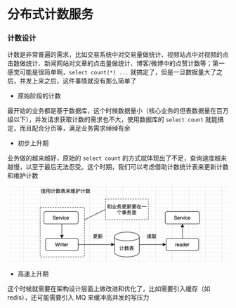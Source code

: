 # 分布式计数服务



### 计数设计

计数是非常普遍的需求，比如交易系统中对交易量做统计、视频站点中对视频的点击数做统计、新闻网站对文章的点击量做统计、博客/微博中的点赞计数等；第一感觉可能是很简单啊，`select count(*) ...` 就搞定了，但是一旦数据量大了之后，并发上来之后，这件事情就没有那么简单了

* 原始阶段的计数

最开始的业务都是基于数据库，这个时候数据量小（核心业务的但表数据量在百万级以下），并发请求获取计数的需求也不大，使用数据库的 `select count` 就能搞定，而且配合分页等，满足业务需求绰绰有余

* 初步上升期

业务做的越来越好，原始的 `select count` 的方式就体现出了不足，查询速度越来越慢，以至于最后无法忍受。这个时期，我们可以考虑借助计数统计表来更新计数和维护计数

![&#x8BA1;&#x6570;&#x8868;](../../.gitbook/assets/image%20%2841%29.png)

* 高速上升期

这个时候就需要在架构设计层面上做改进和优化了，比如需要引入缓存（如redis），还可能需要引入 MQ 来缓冲高并发的写压力



